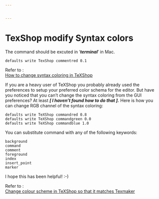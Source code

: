 ```yaml
---


---
```


<h1 id="texshop-modify-syntax-colors">TexShop modify Syntax colors</h1>
<p>The command should be excuted in ‘<em><strong>terminal</strong></em>’ in Mac.</p>
<pre><code>defaults write TexShop commentred 0.1 
</code></pre>
<p>Refer to  :<br>
<a href="https://goudarzirandom.blogspot.com/2017/06/how-to-change-syntax-coloring-in-texshop.html">How to change syntax coloring in TeXShop</a></p>
<p>If you are a heavy user of TeXShop you probably already used the preferences to setup your preferred color schema for the editor. But have you noticed that you can’t change the syntax coloring from the GUI preferences? At least <em><strong>[ I haven’t found how to do that ].</strong></em> Here is how you can change RGB channel of the syntax coloring:</p>
<pre><code>defaults write TeXShop commandred 0.8  
defaults write TeXShop commandgreen 0.0  
defaults write TeXShop commandblue 1.0    
</code></pre>
<p>You can substitute command with any of the following keywords:</p>
<pre><code>background  
command  
comment  
foreground  
index  
insert_point  
marker
</code></pre>
<p>I hope this has been helpful! :-)</p>
<p>Refer to :<br>
<a href="https://tex.stackexchange.com/questions/394531/change-colour-scheme-in-texshop-so-that-it-matches-texmaker">Change colour scheme in TeXShop so that it matches Texmaker</a></p>
<!-- Written with [StackEdit](https://stackedit.io/). -->


